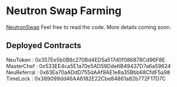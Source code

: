 # Neutron Swap Farming 

[NeutronSwap](https://www.neutronswap.com/) Feel free to read the code. More details coming soon.

## Deployed Contracts

NeuToken : 0x357Ee5b0B8c270Bd4ED5a517d0f086878Cd96F8E
MasterChef : 0x533EE4ca5E1a70e5AD59Dde6B49437D7a6a59624
NeuReferral : 0x63Ea70aADdD755dAAf9AE1e8a35Bbb68CfdF5a98
TimeLock : 0x389099dd46AA6182E22Cbe84861a82b772F17D7C